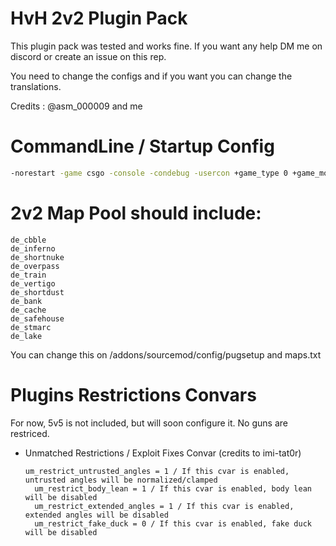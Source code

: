 # HvH 2v2 Plugin Pack 

This plugin pack was tested and works fine. If you want any help DM me on discord or create an issue on this rep.

You need to change the configs and if you want you can change the translations.

Credits : @asm_000009 and me

# CommandLine / Startup Config
```bash
-norestart -game csgo -console -condebug -usercon +game_type 0 +game_mode 2 -maxplayers_override 10 +exec server.cfg +mapgroup mg_active +map de_vertigo -ip YOURIP +net_public_adr YOURIP -ip_tv YOURIP -port YOURPORT -tv_port YOURPORT -tickrate 64 -stringtables -nobots -insecure
```

   # 2v2 Map Pool should include:
    
    de_cbble
    de_inferno
    de_shortnuke
    de_overpass
    de_train
    de_vertigo
    de_shortdust
    de_bank
    de_cache
    de_safehouse
    de_stmarc
    de_lake
    
   
You can change this on /addons/sourcemod/config/pugsetup and maps.txt

# Plugins Restrictions Convars

For now, 5v5 is not included, but will soon configure it.
No guns are restriced.

- Unmatched Restrictions / Exploit Fixes Convar (credits to imi-tat0r)


      um_restrict_untrusted_angles = 1 / If this cvar is enabled, untrusted angles will be normalized/clamped
    	um_restrict_body_lean = 1 / If this cvar is enabled, body lean will be disabled
    	um_restrict_extended_angles = 1 / If this cvar is enabled, extended angles will be disabled
    	um_restrict_fake_duck = 0 / If this cvar is enabled, fake duck will be disabled
  




